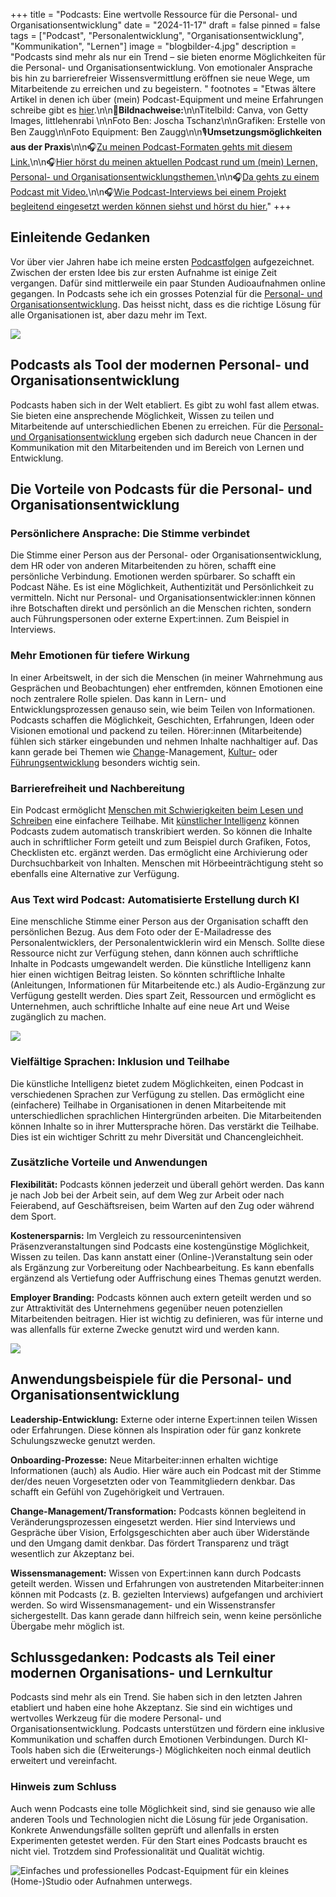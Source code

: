 +++
title = "Podcasts: Eine wertvolle Ressource für die Personal- und Organisationsentwicklung"
date = "2024-11-17"
draft = false
pinned = false
tags = ["Podcast", "Personalentwicklung", "Organisationsentwicklung", "Kommunikation", "Lernen"]
image = "blogbilder-4.jpg"
description = "Podcasts sind mehr als nur ein Trend – sie bieten enorme Möglichkeiten für die Personal- und Organisationsentwicklung. Von emotionaler Ansprache bis hin zu barrierefreier Wissensvermittlung eröffnen sie neue Wege, um Mitarbeitende zu erreichen und zu begeistern. "
footnotes = "Etwas ältere Artikel in denen ich über (mein) Podcast-Equipment und meine Erfahrungen schreibe gibt es [hier](https://www.bensblog.ch/tags/podcast/).\n\n📸**Bildnachweise:**\n\nTitelbild: Canva, von Getty Images, littlehenrabi \n\nFoto Ben: Joscha Tschanz\n\nGrafiken: Erstelle von Ben Zaugg\n\nFoto Equipment: Ben Zaugg\n\n🎙️**Umsetzungsmöglichkeiten aus der Praxis**\n\n🎧[Zu meinen Podcast-Formaten gehts mit diesem Link.](https://www.benzaugg.ch)\n\n🎧[Hier hörst du meinen aktuellen Podcast rund um (mein) Lernen, Personal- und Organisationsentwicklungsthemen.](https://entwicklungsfreiraum-siebenminuten.podigee.io)\n\n🎧[Da gehts zu einem Podcast mit Video.](https://www.youtube.com/watch?v=0ChwbO_-2-Q)\n\n🎧[Wie Podcast-Interviews bei einem Projekt begleitend eingesetzt werden können siehst und hörst du hier.](https://www.muehlemattbelp.ch/tags/podcast/)"
+++
## Einleitende Gedanken

Vor über vier Jahren habe ich meine ersten [Podcastfolgen](https://www.bensblog.ch/tags/podcast/) aufgezeichnet. Zwischen der ersten Idee bis zur ersten Aufnahme ist einige Zeit vergangen. Dafür sind mittlerweile ein paar Stunden Audioaufnahmen online gegangen. In Podcasts sehe ich ein grosses Potenzial für die [Personal- und Organisationsentwicklung](https://www.bensblog.ch/tags/organisationsentwicklung/). Das heisst nicht, dass es die richtige Lösung für alle Organisationen ist, aber dazu mehr im Text. 

![](podcast-ben.jpg)

## Podcasts als Tool der modernen Personal- und Organisationsentwicklung

Podcasts haben sich in der Welt etabliert. Es gibt zu wohl fast allem etwas. Sie bieten eine ansprechende Möglichkeit, Wissen zu teilen und Mitarbeitende auf unterschiedlichen Ebenen zu erreichen. Für die [Personal- und Organisationsentwicklung](https://www.bensblog.ch/tags/organisationsentwicklung/) ergeben sich dadurch neue Chancen in der Kommunikation mit den Mitarbeitenden und im Bereich von Lernen und Entwicklung. 

## Die Vorteile von Podcasts für die Personal- und Organisationsentwicklung

### Persönlichere Ansprache: Die Stimme verbindet

Die Stimme einer Person aus der Personal- oder Organisationsentwicklung, dem HR oder von anderen Mitarbeitenden zu hören, schafft eine persönliche Verbindung. Emotionen werden spürbarer. So schafft ein Podcast Nähe. Es ist eine Möglichkeit, Authentizität und Persönlichkeit zu vermitteln. Nicht nur Personal- und Organisationsentwickler:innen können ihre Botschaften direkt und persönlich an die Menschen richten, sondern auch Führungspersonen oder externe Expert:innen. Zum Beispiel in Interviews. 

### Mehr Emotionen für tiefere Wirkung

In einer Arbeitswelt, in der sich die Menschen (in meiner Wahrnehmung aus Gesprächen und Beobachtungen) eher entfremden, können Emotionen eine noch zentralere Rolle spielen. Das kann in Lern- und Entwicklungsprozessen genauso sein, wie beim Teilen von Informationen. Podcasts schaffen die Möglichkeit, Geschichten, Erfahrungen, Ideen oder Visionen emotional und packend zu teilen. Hörer:innen (Mitarbeitende) fühlen sich stärker eingebunden und nehmen Inhalte nachhaltiger auf. Das kann gerade bei Themen wie [Change](https://www.bensblog.ch/tags/change/)-Management, [Kultur-](https://www.bensblog.ch/tags/organisationskultur/) oder [Führungsentwicklung](https://www.bensblog.ch/tags/leadership/) besonders wichtig sein. 

### Barrierefreiheit und Nachbereitung

Ein Podcast ermöglicht [Menschen mit Schwierigkeiten beim Lesen und Schreiben](https://www.lesen-schreiben-schweiz.ch/grundkompetenzen/) eine einfachere Teilhabe. Mit [künstlicher Intelligenz](https://www.bensblog.ch/tags/ki/) können Podcasts zudem automatisch transkribiert werden. So können die Inhalte auch in schriftlicher Form geteilt und zum Beispiel durch Grafiken, Fotos, Checklisten etc. ergänzt werden. Das ermöglicht eine Archivierung oder Durchsuchbarkeit von Inhalten. Menschen mit Hörbeeinträchtigung steht so ebenfalls eine Alternative zur Verfügung. 

### Aus Text wird Podcast: Automatisierte Erstellung durch KI

Eine menschliche Stimme einer Person aus der Organisation schafft den persönlichen Bezug. Aus dem Foto oder der E-Mailadresse des Personalentwicklers, der Personalentwicklerin wird ein Mensch. Sollte diese Ressource nicht zur Verfügung stehen, dann können auch schriftliche Inhalte in Podcasts umgewandelt werden. Die künstliche Intelligenz kann hier einen wichtigen Beitrag leisten. So könnten schriftliche Inhalte (Anleitungen, Informationen für Mitarbeitende etc.) als Audio-Ergänzung zur Verfügung gestellt werden. Dies spart Zeit, Ressourcen und ermöglicht es Unternehmen, auch schriftliche Inhalte auf eine neue Art und Weise zugänglich zu machen.

![](vorteile-podcast_poe.jpg)

### Vielfältige Sprachen: Inklusion und Teilhabe

Die künstliche Intelligenz bietet zudem Möglichkeiten, einen Podcast in verschiedenen Sprachen zur Verfügung zu stellen. Das ermöglicht eine (einfachere) Teilhabe in Organisationen in denen Mitarbeitende mit unterschiedlichen sprachlichen Hintergründen arbeiten. Die Mitarbeitenden können Inhalte so in ihrer Muttersprache hören. Das verstärkt die Teilhabe. Dies ist ein wichtiger Schritt zu mehr Diversität und Chancengleichheit.

### Zusätzliche Vorteile und Anwendungen

**Flexibilität:** Podcasts können jederzeit und überall gehört werden. Das kann je nach Job bei der Arbeit sein, auf dem Weg zur Arbeit oder nach Feierabend, auf Geschäftsreisen, beim Warten auf den Zug oder während dem Sport. 

**Kostenersparnis:** Im Vergleich zu ressourcenintensiven Präsenzveranstaltungen sind Podcasts eine kostengünstige Möglichkeit, Wissen zu teilen. Das kann anstatt einer (Online-)Veranstaltung sein oder als Ergänzung zur Vorbereitung oder Nachbearbeitung. Es kann ebenfalls ergänzend als Vertiefung oder Auffrischung eines Themas genutzt werden. 

**Employer Branding:** Podcasts können auch extern geteilt werden und so zur Attraktivität des Unternehmens gegenüber neuen potenziellen Mitarbeitenden beitragen. Hier ist wichtig zu definieren, was für interne und was allenfalls für externe Zwecke genutzt wird und werden kann. 

![](bildschirmfoto-2024-11-17-um-11.24.07.png)

## Anwendungsbeispiele für die Personal- und Organisationsentwicklung

**Leadership-Entwicklung:** Externe oder interne Expert:innen teilen Wissen oder Erfahrungen. Diese können als Inspiration oder für ganz konkrete Schulungszwecke genutzt werden. 

**Onboarding-Prozesse:** Neue Mitarbeiter:innen erhalten wichtige Informationen (auch) als Audio. Hier wäre auch ein Podcast mit der Stimme der/des neuen Vorgesetzten oder von Teammitgliedern denkbar. Das schafft ein Gefühl von Zugehörigkeit und Vertrauen. 

**Change-Management/Transformation:** Podcasts können begleitend in Veränderungsprozessen eingesetzt werden. Hier sind Interviews und Gespräche über Vision, Erfolgsgeschichten aber auch über Widerstände und den Umgang damit denkbar. Das fördert Transparenz und trägt wesentlich zur Akzeptanz bei.

**Wissensmanagement:** Wissen von Expert:innen kann durch Podcasts geteilt werden. Wissen und Erfahrungen von austretenden Mitarbeiter:innen können mit Podcasts (z. B. gezielten Interviews) aufgefangen und archiviert werden. So wird Wissensmanagement- und ein Wissenstransfer sichergestellt. Das kann gerade dann hilfreich sein, wenn keine persönliche Übergabe mehr möglich ist.  

## Schlussgedanken: Podcasts als Teil einer modernen Organisations- und Lernkultur

Podcasts sind mehr als ein Trend. Sie haben sich in den letzten Jahren etabliert und haben eine hohe Akzeptanz. Sie sind ein wichtiges und wertvolles Werkzeug für die modere Personal- und Organisationsentwicklung. Podcasts unterstützen und fördern eine inklusive Kommunikation und schaffen durch Emotionen Verbindungen. Durch KI-Tools haben sich die (Erweiterungs-) Möglichkeiten noch einmal deutlich erweitert und vereinfacht. 

### Hinweis zum Schluss 

Auch wenn Podcasts eine tolle Möglichkeit sind, sind sie genauso wie alle anderen Tools und Technologien nicht die Lösung für jede Organisation. Konkrete Anwendungsfälle sollten geprüft und allenfalls in ersten Experimenten getestet werden. Für den Start eines Podcasts braucht es nicht viel. Trotzdem sind Professionalität und Qualität wichtig.  

![Einfaches und professionelles Podcast-Equipment für ein kleines (Home-)Studio oder Aufnahmen unterwegs.](bildschirmfoto-2024-11-17-um-11.28.30.png)